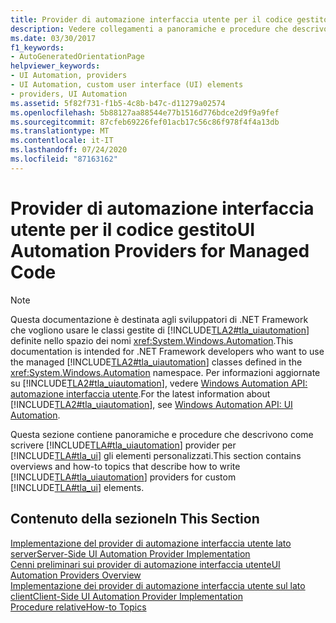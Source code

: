 ```yaml
---
title: Provider di automazione interfaccia utente per il codice gestito
description: Vedere collegamenti a panoramiche e procedure che descrivono come scrivere provider di automazione interfaccia utente Microsoft per gli elementi dell'interfaccia utente personalizzati in .NET.
ms.date: 03/30/2017
f1_keywords:
- AutoGeneratedOrientationPage
helpviewer_keywords:
- UI Automation, providers
- UI Automation, custom user interface (UI) elements
- providers, UI Automation
ms.assetid: 5f82f731-f1b5-4c8b-b47c-d11279a02574
ms.openlocfilehash: 5b88127aa88544e77b1516d776bdce2d9f9a9fef
ms.sourcegitcommit: 87cfeb69226fef01acb17c56c86f978f4f4a13db
ms.translationtype: MT
ms.contentlocale: it-IT
ms.lasthandoff: 07/24/2020
ms.locfileid: "87163162"
---
```

# <a name="ui-automation-providers-for-managed-code"></a><span data-ttu-id="4197b-103">Provider di automazione interfaccia utente per il codice gestito</span><span class="sxs-lookup"><span data-stu-id="4197b-103">UI Automation Providers for Managed Code</span></span>
> [!NOTE]
> <span data-ttu-id="4197b-104">Questa documentazione è destinata agli sviluppatori di .NET Framework che vogliono usare le classi gestite di [!INCLUDE[TLA2#tla_uiautomation](../../../includes/tla2sharptla-uiautomation-md.md)] definite nello spazio dei nomi <xref:System.Windows.Automation>.</span><span class="sxs-lookup"><span data-stu-id="4197b-104">This documentation is intended for .NET Framework developers who want to use the managed [!INCLUDE[TLA2#tla_uiautomation](../../../includes/tla2sharptla-uiautomation-md.md)] classes defined in the <xref:System.Windows.Automation> namespace.</span></span> <span data-ttu-id="4197b-105">Per informazioni aggiornate su [!INCLUDE[TLA2#tla_uiautomation](../../../includes/tla2sharptla-uiautomation-md.md)], vedere [Windows Automation API: automazione interfaccia utente](/windows/win32/winauto/entry-uiauto-win32).</span><span class="sxs-lookup"><span data-stu-id="4197b-105">For the latest information about [!INCLUDE[TLA2#tla_uiautomation](../../../includes/tla2sharptla-uiautomation-md.md)], see [Windows Automation API: UI Automation](/windows/win32/winauto/entry-uiauto-win32).</span></span>  
  
 <span data-ttu-id="4197b-106">Questa sezione contiene panoramiche e procedure che descrivono come scrivere [!INCLUDE[TLA#tla_uiautomation](../../../includes/tlasharptla-uiautomation-md.md)] provider per [!INCLUDE[TLA#tla_ui](../../../includes/tlasharptla-ui-md.md)] gli elementi personalizzati.</span><span class="sxs-lookup"><span data-stu-id="4197b-106">This section contains overviews and how-to topics that describe how to write [!INCLUDE[TLA#tla_uiautomation](../../../includes/tlasharptla-uiautomation-md.md)] providers for custom [!INCLUDE[TLA#tla_ui](../../../includes/tlasharptla-ui-md.md)] elements.</span></span>  
  
## <a name="in-this-section"></a><span data-ttu-id="4197b-107">Contenuto della sezione</span><span class="sxs-lookup"><span data-stu-id="4197b-107">In This Section</span></span>  
 [<span data-ttu-id="4197b-108">Implementazione del provider di automazione interfaccia utente lato server</span><span class="sxs-lookup"><span data-stu-id="4197b-108">Server-Side UI Automation Provider Implementation</span></span>](server-side-ui-automation-provider-implementation.md)  
 [<span data-ttu-id="4197b-109">Cenni preliminari sui provider di automazione interfaccia utente</span><span class="sxs-lookup"><span data-stu-id="4197b-109">UI Automation Providers Overview</span></span>](ui-automation-providers-overview.md)  
 [<span data-ttu-id="4197b-110">Implementazione dei provider di automazione interfaccia utente sul lato client</span><span class="sxs-lookup"><span data-stu-id="4197b-110">Client-Side UI Automation Provider Implementation</span></span>](client-side-ui-automation-provider-implementation.md)  
 [<span data-ttu-id="4197b-111">Procedure relative</span><span class="sxs-lookup"><span data-stu-id="4197b-111">How-to Topics</span></span>](ui-automation-providers-for-managed-code-how-to-topics.md)
